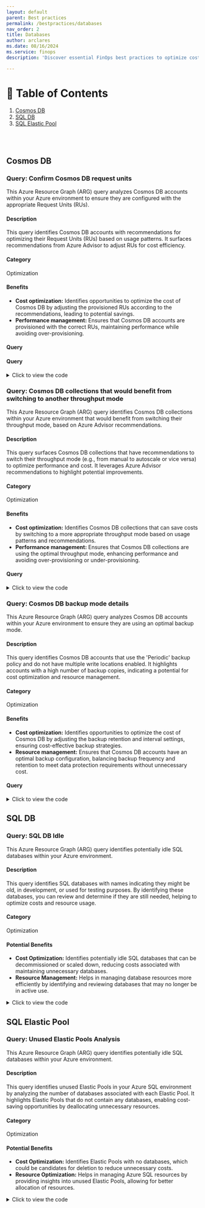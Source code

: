 ```yaml
---
layout: default
parent: Best practices
permalink: /bestpractices/databases
nav_order: 2
title: Databases
author: arclares
ms.date: 08/16/2024
ms.service: finops
description: 'Discover essential FinOps best practices to optimize cost efficiency and governance for your Azure resources.'

---
```


# 📇 Table of Contents

1. [Cosmos DB](#cosmos-db)
2. [SQL DB](#sql-db)
2. [SQL Elastic Pool](#sql-elastic-pool)

<br>

<br>

## Cosmos DB

### Query: Confirm Cosmos DB request units

This Azure Resource Graph (ARG) query analyzes Cosmos DB accounts within your Azure environment to ensure they are configured with the appropriate Request Units (RUs).

#### Description

This query identifies Cosmos DB accounts with recommendations for optimizing their Request Units (RUs) based on usage patterns. It surfaces recommendations from Azure Advisor to adjust RUs for cost efficiency.

#### Category

Optimization

#### Benefits

- **Cost optimization:** Identifies opportunities to optimize the cost of Cosmos DB by adjusting the provisioned RUs according to the recommendations, leading to potential savings.
- **Performance management:** Ensures that Cosmos DB accounts are provisioned with the correct RUs, maintaining performance while avoiding over-provisioning.

#### Query

#### Query

<details>
  <summary>Click to view the code</summary>
  ```kql
  advisorresources
  | where type =~ 'microsoft.advisor/recommendations'
  | where properties.impactedField == 'microsoft.documentdb/databaseaccounts'
      and properties.recommendationTypeId == '8b993855-1b3f-4392-8860-6ed4f5afd8a7'
  | order by id asc
  | project 
      id, subscriptionId, resourceGroup,
      CosmosDBAccountName = properties.extendedProperties.GlobalDatabaseAccountName,
      DatabaseName = properties.extendedProperties.DatabaseName,
      CollectionName = properties.extendedProperties.CollectionName,
      EstimatedAnnualSavings = bin(toreal(properties.extendedProperties.annualSavingsAmount), 1),
      SavingsCurrency = properties.extendedProperties.savingsCurrency
  ```
</details>

### Query: Cosmos DB collections that would benefit from switching to another throughput mode

This Azure Resource Graph (ARG) query identifies Cosmos DB collections within your Azure environment that would benefit from switching their throughput mode, based on Azure Advisor recommendations.

#### Description

This query surfaces Cosmos DB collections that have recommendations to switch their throughput mode (e.g., from manual to autoscale or vice versa) to optimize performance and cost. It leverages Azure Advisor recommendations to highlight potential improvements.

#### Category

Optimization

#### Benefits

- **Cost optimization:** Identifies Cosmos DB collections that can save costs by switching to a more appropriate throughput mode based on usage patterns and recommendations.
- **Performance management:** Ensures that Cosmos DB collections are using the optimal throughput mode, enhancing performance and avoiding over-provisioning or under-provisioning.

#### Query

<details>
  <summary>Click to view the code</summary>
  ```kql
  advisorresources
  | where type =~ 'microsoft.advisor/recommendations'
  | where properties.impactedField == 'microsoft.documentdb/databaseaccounts'
      and properties.recommendationTypeId in (' cdf51428-a41b-4735-ba23-39f3b7cde20c', ' 6aa7a0df-192f-4dfa-bd61-f43db4843e7d')
  | order by id asc
  | project 
      id, subscriptionId, resourceGroup,
      CosmosDBAccountName = properties.extendedProperties.GlobalDatabaseAccountName,
      DatabaseName = properties.extendedProperties.DatabaseName,
      CollectionName = properties.extendedProperties.CollectionName,
      EstimatedAnnualSavings = bin(toreal(properties.extendedProperties.annualSavingsAmount), 1),
      SavingsCurrency = properties.extendedProperties.savingsCurrency
  ```
</details>

### Query: Cosmos DB backup mode details

This Azure Resource Graph (ARG) query analyzes Cosmos DB accounts within your Azure environment to ensure they are using an optimal backup mode.

#### Description

This query identifies Cosmos DB accounts that use the 'Periodic' backup policy and do not have multiple write locations enabled. It highlights accounts with a high number of backup copies, indicating a potential for cost optimization and resource management.

#### Category

Optimization

#### Benefits

- **Cost optimization:** Identifies opportunities to optimize the cost of Cosmos DB by adjusting the backup retention and interval settings, ensuring cost-effective backup strategies.
- **Resource management:** Ensures that Cosmos DB accounts have an optimal backup configuration, balancing backup frequency and retention to meet data protection requirements without unnecessary cost.

#### Query

<details>
  <summary>Click to view the code</summary>
  <div class="code-block">
    <pre><code> resources
| where type == "microsoft.documentdb/databaseaccounts"
| where resourceGroup in ({ResourceGroup})
| where properties.backupPolicy.type == 'Periodic' and tobool(properties.enableMultipleWriteLocations) == false
| extend BackupCopies=toreal(properties.backupPolicy.periodicModeProperties.backupRetentionIntervalInHours) / (toreal(properties.backupPolicy.periodicModeProperties.backupIntervalInMinutes) / real(60))
| where BackupCopies >= 10 or (BackupCopies > 2 and toint(properties.backupPolicy.periodicModeProperties.backupRetentionIntervalInHours) <= 168)
| order by id asc
| project id, CosmosDBAccountName=name, resourceGroup, subscriptionId, BackupCopies
</code></pre>
  </div>
</details>

## SQL DB

### Query: SQL DB Idle

This Azure Resource Graph (ARG) query identifies potentially idle SQL databases within your Azure environment.

#### Description

This query identifies SQL databases with names indicating they might be old, in development, or used for testing purposes. By identifying these databases, you can review and determine if they are still needed, helping to optimize costs and resource usage.

#### Category

Optimization

#### Potential Benefits

- **Cost Optimization:** Identifies potentially idle SQL databases that can be decommissioned or scaled down, reducing costs associated with maintaining unnecessary databases.
- **Resource Management:** Helps in managing database resources more efficiently by identifying and reviewing databases that may no longer be in active use.


<details>
  <summary>Click to view the code</summary>
  <div class="code-block">
    <pre><code> resources 
| where type == "microsoft.sql/servers/databases"
| where name contains "old" or name contains "Dev"or  name contains "test"
| where resourceGroup in ({ResourceGroup})
| extend SQLDBName=name, Type=sku.name, Tier=sku.tier, Location=location
| order by id asc
| project id, SQLDBName, Type, Tier, resourceGroup, Location, subscriptionId
</code></pre>
  </div>
</details>



## SQL Elastic Pool

### Query: Unused Elastic Pools Analysis

This Azure Resource Graph (ARG) query identifies potentially idle SQL databases within your Azure environment.

#### Description

This query identifies unused Elastic Pools in your Azure SQL environment by analyzing the number of databases associated with each Elastic Pool. It highlights Elastic Pools that do not contain any databases, enabling cost-saving opportunities by deallocating unnecessary resources.

#### Category

Optimization

#### Potential Benefits

- **Cost Optimization:** Identifies Elastic Pools with no databases, which could be candidates for deletion to reduce unnecessary costs.
- **Resource Optimization:** Helps in managing Azure SQL resources by providing insights into unused Elastic Pools, allowing for better allocation of resources.

<details>
  <summary>Click to view the code</summary>
  <div class="code-block">
    <pre><code> resources
| where type == "microsoft.sql/servers/elasticpools"
| extend elasticPoolId = tolower(tostring(id)), elasticPoolName = name, elasticPoolRG = resourceGroup,skuName=tostring(sku.name),skuTier=tostring(sku.tier),skuCapacity=tostring(sku.capacity)
| join kind=leftouter (
    resources
    | where type == "microsoft.sql/servers/databases"
    | extend elasticPoolId = tolower(tostring(properties.elasticPoolId))
) on elasticPoolId
| summarize databaseCount = countif(isnotempty(elasticPoolId1)) by elasticPoolId, elasticPoolName,serverResourceGroup=resourceGroup,name,skuName,skuTier,skuCapacity,elasticPoolRG
| where databaseCount == 0
| project elasticPoolId, elasticPoolName, databaseCount, elasticPoolRG ,skuName,skuTier ,skuCapacity
</code></pre>
  </div>
</details>